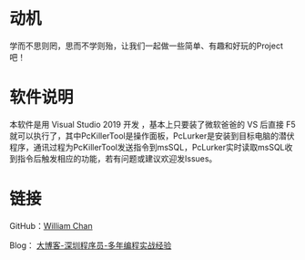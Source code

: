 # 动机

学而不思则罔，思而不学则殆，让我们一起做一些简单、有趣和好玩的Project吧！

# 软件说明

本软件是用 Visual Studio 2019 开发
，基本上只要装了微软爸爸的 VS 后直接 F5 就可以执行了，其中PcKillerTool是操作面板，PcLurker是安装到目标电脑的潜伏程序，通讯过程为PcKillerTool发送指令到msSQL，PcLurker实时读取msSQL收到指令后触发相应的功能，若有问题或建议欢迎发Issues。


# 链接

GitHub：[William Chan](https://github.com/dianqi)

Blog： [大博客-深圳程序员-多年编程实战经验](https://www.daboke.com)

